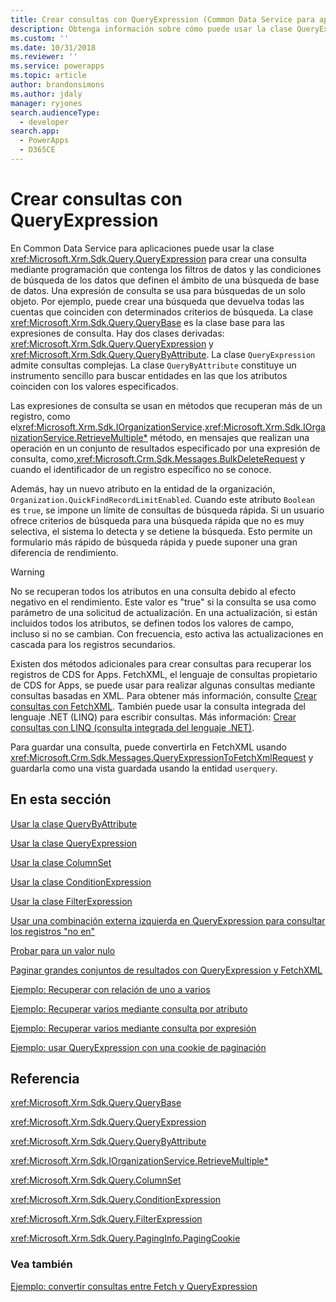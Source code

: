 ```yaml
---
title: Crear consultas con QueryExpression (Common Data Service para aplicaciones) | Microsoft Docs
description: Obtenga información sobre cómo puede usar la clase QueryExpression para crear una consulta mediante programación que contenga los filtros y las condiciones de búsqueda de los datos que definen el ámbito de una búsqueda de base de datos.
ms.custom: ''
ms.date: 10/31/2018
ms.reviewer: ''
ms.service: powerapps
ms.topic: article
author: brandonsimons
ms.author: jdaly
manager: ryjones
search.audienceType:
  - developer
search.app:
  - PowerApps
  - D365CE
---
```

# <a name="build-queries-with-queryexpression"></a>Crear consultas con QueryExpression

En Common Data Service para aplicaciones puede usar la clase <xref:Microsoft.Xrm.Sdk.Query.QueryExpression> para crear una consulta mediante programación que contenga los filtros de datos y las condiciones de búsqueda de los datos que definen el ámbito de una búsqueda de base de datos. Una expresión de consulta se usa para búsquedas de un solo objeto. Por ejemplo, puede crear una búsqueda que devuelva todas las cuentas que coinciden con determinados criterios de búsqueda. La clase <xref:Microsoft.Xrm.Sdk.Query.QueryBase> es la clase base para las expresiones de consulta. Hay dos clases derivadas: <xref:Microsoft.Xrm.Sdk.Query.QueryExpression> y <xref:Microsoft.Xrm.Sdk.Query.QueryByAttribute>. La clase `QueryExpression` admite consultas complejas. La clase `QueryByAttribute` constituye un instrumento sencillo para buscar entidades en las que los atributos coinciden con los valores especificados.  
  
 Las expresiones de consulta se usan en métodos que recuperan más de un registro, como el<xref:Microsoft.Xrm.Sdk.IOrganizationService>.<xref:Microsoft.Xrm.Sdk.IOrganizationService.RetrieveMultiple*> método, en mensajes que realizan una operación en un conjunto de resultados especificado por una expresión de consulta, como,<xref:Microsoft.Crm.Sdk.Messages.BulkDeleteRequest> y cuando el identificador de un registro específico no se conoce.  
  
 Además, hay un nuevo atributo en la entidad de la organización, `Organization.QuickFindRecordLimitEnabled`. Cuando este atributo `Boolean` es `true`, se impone un límite de consultas de búsqueda rápida. Si un usuario ofrece criterios de búsqueda para una búsqueda rápida que no es muy selectiva, el sistema lo detecta y se detiene la búsqueda. Esto permite un formulario más rápido de búsqueda rápida y puede suponer una gran diferencia de rendimiento.  
  
> [!WARNING]
>  No se recuperan todos los atributos en una consulta debido al efecto negativo en el rendimiento. Este valor es "true" si la consulta se usa como parámetro de una solicitud de actualización. En una actualización, si están incluidos todos los atributos, se definen todos los valores de campo, incluso si no se cambian. Con frecuencia, esto activa las actualizaciones en cascada para los registros secundarios.  
  
 Existen dos métodos adicionales para crear consultas para recuperar los registros de CDS for Apps. FetchXML, el lenguaje de consultas propietario de CDS for Apps, se puede usar para realizar algunas consultas mediante consultas basadas en XML. Para obtener más información, consulte [Crear consultas con FetchXML](/dynamics365/customer-engagement/developer/org-service/build-queries-fetchxml). También puede usar la consulta integrada del lenguaje .NET (LINQ) para escribir consultas. Más información: [Crear consultas con LINQ (consulta integrada del lenguaje .NET)](build-queries-with-linq-net-language-integrated-query.md).  
  
 Para guardar una consulta, puede convertirla en FetchXML usando <xref:Microsoft.Crm.Sdk.Messages.QueryExpressionToFetchXmlRequest> y guardarla como una vista guardada usando la entidad `userquery`.  
  
## <a name="in-this-section"></a>En esta sección  
 [Usar la clase QueryByAttribute](use-querybyattribute-class.md)  
  
 [Usar la clase QueryExpression](use-queryexpression-class.md)  
  
 [Usar la clase ColumnSet](use-the-columnset-class.md)  
  
 [Usar la clase ConditionExpression](use-conditionexpression-class.md)  
  
 [Usar la clase FilterExpression](use-filterexpression-class.md)  
  
 [Usar una combinación externa izquierda en QueryExpression para consultar los registros "no en"](use-left-outer-join-queryexpression-query-records-not-in.md)  
  
 [Probar para un valor nulo](/dynamics365/customer-engagement/developer/test-null-value)  
  
 [Paginar grandes conjuntos de resultados con QueryExpression y FetchXML](page-large-result-sets-with-queryexpression.md)  
  
 [Ejemplo: Recuperar con relación de uno a varios](/dynamics365/customer-engagement/developer/org-service/sample-retrieve-with-one-to-many-relationship)  
  
 [Ejemplo: Recuperar varios mediante consulta por atributo](/org-service/samples/retrieve-multiple-querybyattribute-class.md)  
  
 [Ejemplo: Recuperar varios mediante consulta por expresión](/org-service/samples/retrieve-multiple-queryexpression-class.md)  
  
 [Ejemplo: usar QueryExpression con una cookie de paginación](/dynamics365/customer-engagement/developer/org-service/sample-use-queryexpression-with-a-paging-cookie)  
  
## <a name="reference"></a>Referencia  
 <xref:Microsoft.Xrm.Sdk.Query.QueryBase>  
  
 <xref:Microsoft.Xrm.Sdk.Query.QueryExpression>  
  
 <xref:Microsoft.Xrm.Sdk.Query.QueryByAttribute>  
  
 <xref:Microsoft.Xrm.Sdk.IOrganizationService.RetrieveMultiple*>  
  
 <xref:Microsoft.Xrm.Sdk.Query.ColumnSet>  
  
 <xref:Microsoft.Xrm.Sdk.Query.ConditionExpression>  
  
 <xref:Microsoft.Xrm.Sdk.Query.FilterExpression>  
  
 <xref:Microsoft.Xrm.Sdk.Query.PagingInfo.PagingCookie>  
  
### <a name="see-also"></a>Vea también  
 [Ejemplo: convertir consultas entre Fetch y QueryExpression](/dynamics365/customer-engagement/developer/org-service/sample-convert-queries-fetch-queryexpression)
